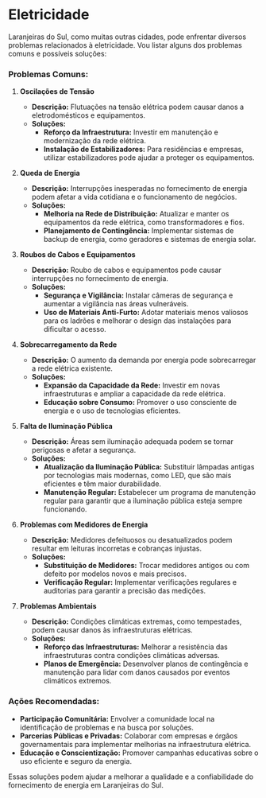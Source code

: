 # Eletricidade
Laranjeiras do Sul, como muitas outras cidades, pode enfrentar diversos problemas relacionados à eletricidade. Vou listar alguns dos problemas comuns e possíveis soluções:

### Problemas Comuns:

1. **Oscilações de Tensão**
   - **Descrição:** Flutuações na tensão elétrica podem causar danos a eletrodomésticos e equipamentos.
   - **Soluções:**
     - **Reforço da Infraestrutura:** Investir em manutenção e modernização da rede elétrica.
     - **Instalação de Estabilizadores:** Para residências e empresas, utilizar estabilizadores pode ajudar a proteger os equipamentos.

2. **Queda de Energia**
   - **Descrição:** Interrupções inesperadas no fornecimento de energia podem afetar a vida cotidiana e o funcionamento de negócios.
   - **Soluções:**
     - **Melhoria na Rede de Distribuição:** Atualizar e manter os equipamentos da rede elétrica, como transformadores e fios.
     - **Planejamento de Contingência:** Implementar sistemas de backup de energia, como geradores e sistemas de energia solar.

3. **Roubos de Cabos e Equipamentos**
   - **Descrição:** Roubo de cabos e equipamentos pode causar interrupções no fornecimento de energia.
   - **Soluções:**
     - **Segurança e Vigilância:** Instalar câmeras de segurança e aumentar a vigilância nas áreas vulneráveis.
     - **Uso de Materiais Anti-Furto:** Adotar materiais menos valiosos para os ladrões e melhorar o design das instalações para dificultar o acesso.

4. **Sobrecarregamento da Rede**
   - **Descrição:** O aumento da demanda por energia pode sobrecarregar a rede elétrica existente.
   - **Soluções:**
     - **Expansão da Capacidade da Rede:** Investir em novas infraestruturas e ampliar a capacidade da rede elétrica.
     - **Educação sobre Consumo:** Promover o uso consciente de energia e o uso de tecnologias eficientes.

5. **Falta de Iluminação Pública**
   - **Descrição:** Áreas sem iluminação adequada podem se tornar perigosas e afetar a segurança.
   - **Soluções:**
     - **Atualização da Iluminação Pública:** Substituir lâmpadas antigas por tecnologias mais modernas, como LED, que são mais eficientes e têm maior durabilidade.
     - **Manutenção Regular:** Estabelecer um programa de manutenção regular para garantir que a iluminação pública esteja sempre funcionando.

6. **Problemas com Medidores de Energia**
   - **Descrição:** Medidores defeituosos ou desatualizados podem resultar em leituras incorretas e cobranças injustas.
   - **Soluções:**
     - **Substituição de Medidores:** Trocar medidores antigos ou com defeito por modelos novos e mais precisos.
     - **Verificação Regular:** Implementar verificações regulares e auditorias para garantir a precisão das medições.

7. **Problemas Ambientais**
   - **Descrição:** Condições climáticas extremas, como tempestades, podem causar danos às infraestruturas elétricas.
   - **Soluções:**
     - **Reforço das Infraestruturas:** Melhorar a resistência das infraestruturas contra condições climáticas adversas.
     - **Planos de Emergência:** Desenvolver planos de contingência e manutenção para lidar com danos causados por eventos climáticos extremos.

### Ações Recomendadas:

- **Participação Comunitária:** Envolver a comunidade local na identificação de problemas e na busca por soluções.
- **Parcerias Públicas e Privadas:** Colaborar com empresas e órgãos governamentais para implementar melhorias na infraestrutura elétrica.
- **Educação e Conscientização:** Promover campanhas educativas sobre o uso eficiente e seguro da energia.

Essas soluções podem ajudar a melhorar a qualidade e a confiabilidade do fornecimento de energia em Laranjeiras do Sul.
